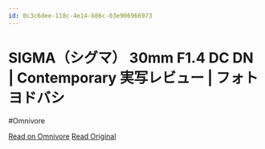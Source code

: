 ```yaml
---
id: 0c3c6dee-118c-4e14-b86c-03e906966973
---
```


# SIGMA（シグマ） 30mm F1.4 DC DN | Contemporary 実写レビュー | フォトヨドバシ
#Omnivore

[Read on Omnivore](https://omnivore.app/me/sigma-30-mm-f-1-4-dc-dn-contemporary-190e2b4ea10)
[Read Original](https://photo.yodobashi.com/fujifilm/lens/30_f14contemporary/)


